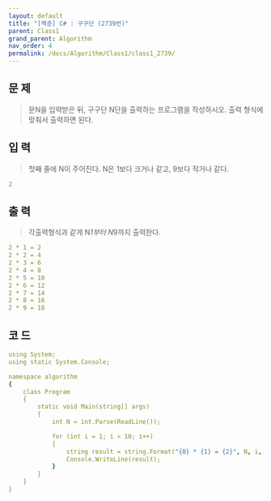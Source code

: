 ```yaml
---
layout: default
title: "[백준] C# : 구구단 (2739번)"
parent: Class1
grand_parent: Algorithm
nav_order: 4
permalink: /docs/Algorithm/Class1/class1_2739/
---
```


## 문 제
> 문N을 입력받은 뒤, 구구단 N단을 출력하는 프로그램을 작성하시오. 출력 형식에 맞춰서 출력하면 된다.


## 입 력
> 첫째 줄에 N이 주어진다. N은 1보다 크거나 같고, 9보다 작거나 같다.


```yaml
2
```

## 출 력
> 각출력형식과 같게 N*1부터 N*9까지 출력한다.


```yaml
2 * 1 = 2
2 * 2 = 4
2 * 3 = 6
2 * 4 = 8
2 * 5 = 10
2 * 6 = 12
2 * 7 = 14
2 * 8 = 16
2 * 9 = 18
```

## 코 드

```yaml
using System;
using static System.Console;

namespace algorithm
{
    class Program
    {
        static void Main(string[] args)
        {
            int N = int.Parse(ReadLine());

            for (int i = 1; i < 10; i++)
            {
                string result = string.Format("{0} * {1} = {2}", N, i, N * i);
                Console.WriteLine(result);
            }
        }
    }
}
```